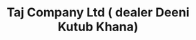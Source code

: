 ---
title: "Taj Company Ltd ( dealer Deeni Kutub Khana)"
url: /karachi/taj-company-ltd-dealer-deeni-kutub-khana/
shop: books
---